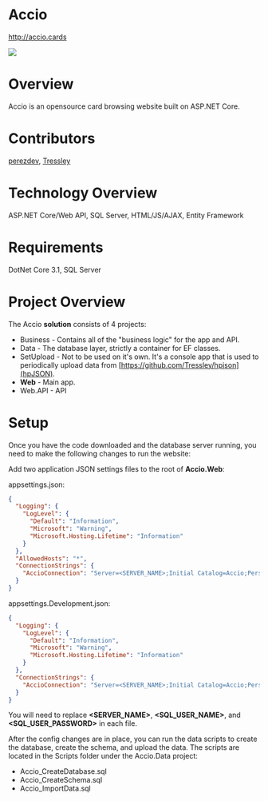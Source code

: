 # Accio

http://accio.cards

![](https://i.imgur.com/uJ9Ap80.png)

# Overview

Accio is an opensource card browsing website built on ASP.NET Core.

# Contributors

[perezdev](https://github.com/perezdev), [Tressley](https://github.com/Tressley)

# Technology Overview

ASP.NET Core/Web API, SQL Server, HTML/JS/AJAX, Entity Framework

# Requirements

DotNet Core 3.1, SQL Server

# Project Overview

The Accio **solution** consists of 4 projects:

* Business - Contains all of the "business logic" for the app and API.
* Data - The database layer, strictly a container for EF classes.
* SetUpload - Not to be used on it's own. It's a console app that is used to periodically upload data from [https://github.com/Tressley/hpjson](hpJSON).
* **Web** - Main app.
* Web.API - API

# Setup

Once you have the code downloaded and the database server running, you need to make the following changes to run the website:

Add two application JSON settings files to the root of **Accio.Web**:

appsettings.json:

```json
{
  "Logging": {
    "LogLevel": {
      "Default": "Information",
      "Microsoft": "Warning",
      "Microsoft.Hosting.Lifetime": "Information"
    }
  },
  "AllowedHosts": "*",
  "ConnectionStrings": {
    "AccioConnection": "Server=<SERVER_NAME>;Initial Catalog=Accio;Persist Security Info=False;User ID=<SQL_USER_NAME>;Password=<SQL_USER_PASSWORD>;MultipleActiveResultSets=False;Encrypt=True;TrustServerCertificate=False;Connection Timeout=30;"
  }
}
```

appsettings.Development.json:

````json
{
  "Logging": {
    "LogLevel": {
      "Default": "Information",
      "Microsoft": "Warning",
      "Microsoft.Hosting.Lifetime": "Information"
    }
  },
  "ConnectionStrings": {
    "AccioConnection": "Server=<SERVER_NAME>;Initial Catalog=Accio;Persist Security Info=False;User ID=<SQL_USER_NAME>;Password=<SQL_USER_PASSWORD>;MultipleActiveResultSets=False;Encrypt=True;TrustServerCertificate=False;Connection Timeout=30;"
  }
}
````

You will need to replace **<SERVER_NAME>**, **<SQL_USER_NAME>**, and **<SQL_USER_PASSWORD>** in each file.

After the config changes are in place, you can run the data scripts to create the database, create the schema, and upload the data. The scripts are located in the Scripts folder under the Accio.Data project:

* Accio_CreateDatabase.sql
* Accio_CreateSchema.sql
* Accio_ImportData.sql
